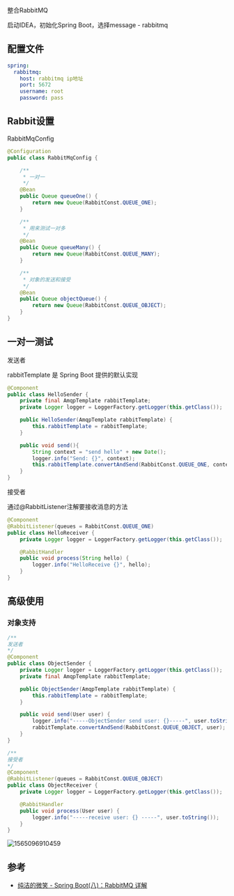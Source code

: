 
整合RabbitMQ

<!--more-->

启动IDEA，初始化Spring Boot，选择message - rabbitmq

## 配置文件

```yaml
spring:
  rabbitmq:
    host: rabbitmq ip地址
    port: 5672
    username: root
    password: pass

```

## Rabbit设置

RabbitMqConfig

```java
@Configuration
public class RabbitMqConfig {

    /**
     * 一对一
     */
    @Bean
    public Queue queueOne() {
        return new Queue(RabbitConst.QUEUE_ONE);
    }

    /**
     * 用来测试一对多
     */
    @Bean
    public Queue queueMany() {
        return new Queue(RabbitConst.QUEUE_MANY);
    }

    /**
     * 对象的发送和接受
     */
    @Bean
    public Queue objectQueue() {
        return new Queue(RabbitConst.QUEUE_OBJECT);
    }
}
```

## 一对一测试

发送者

rabbitTemplate 是 Spring Boot 提供的默认实现

```java
@Component
public class HelloSender {
    private final AmqpTemplate rabbitTemplate;
    private Logger logger = LoggerFactory.getLogger(this.getClass());

    public HelloSender(AmqpTemplate rabbitTemplate) {
        this.rabbitTemplate = rabbitTemplate;
    }

    public void send(){
        String context = "send hello" + new Date();
        logger.info("Send: {}", context);
        this.rabbitTemplate.convertAndSend(RabbitConst.QUEUE_ONE, context);
    }
}

```

接受者

通过@RabbitListener注解要接收消息的方法

```java
@Component
@RabbitListener(queues = RabbitConst.QUEUE_ONE)
public class HelloReceiver {
    private Logger logger = LoggerFactory.getLogger(this.getClass());

    @RabbitHandler
    public void process(String hello) {
        logger.info("HelloReceive {}", hello);
    }
}
```

## 高级使用

### 对象支持

```java
/**
发送者
*/
@Component
public class ObjectSender {
    private Logger logger = LoggerFactory.getLogger(this.getClass());
    private final AmqpTemplate rabbitTemplate;

    public ObjectSender(AmqpTemplate rabbitTemplate) {
        this.rabbitTemplate = rabbitTemplate;
    }

    public void send(User user) {
        logger.info("-----ObjectSender send user: {}-----", user.toString());
        rabbitTemplate.convertAndSend(RabbitConst.QUEUE_OBJECT, user);
    }
}

/**
接受者
*/
@Component
@RabbitListener(queues = RabbitConst.QUEUE_OBJECT)
public class ObjectReceiver {
    private Logger logger = LoggerFactory.getLogger(this.getClass());

    @RabbitHandler
    public void process(User user) {
        logger.info("-----receive user: {} -----", user.toString());
    }
}

```

![1565096910459](assets\1565096910459.png)



## 参考

* [纯洁的微笑 - Spring Boot(八)：RabbitMQ 详解](<http://www.ityouknow.com/springboot/2016/11/30/spring-boot-rabbitMQ.html>)